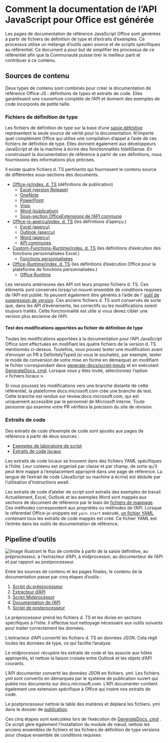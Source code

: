 # <a name="how-the-office-javascript-api-documentation-is-generated"></a>Comment la documentation de l’API JavaScript pour Office est générée

Les pages de documentation de référence JavaScript Office sont générées à partir de fichiers de définition de type et d’extraits d’exemples. Ce processus utilise un mélange d’outils open source et de scripts spécifiques au référentiel. Ce document a pour but de simplifier les processus de ce référentiel afin que la Communauté puisse tirer le meilleur parti et contribuer à ce contenu.

## <a name="content-sources"></a>Sources de contenu

Deux types de contenu sont combinés pour créer la documentation de référence Office-JS : définitions de types et extraits de code. Elles garantissent une couverture complète de l’API et donnent des exemples de code incorporés de petite taille.

### <a name="type-definition-files"></a>Fichiers de définition de type

Les fichiers de définition de type sur la base d’une [saisie définitive](https://github.com/DefinitelyTyped/DefinitelyTyped) représentent la seule source de vérité pour la documentation. N’importe quel complément Office qui utilise une compilation d’appel à l’aide de ces fichiers de définition de type. Elles donnent également aux développeurs JavaScript et de la machine à écrire des fonctionnalités IntelliSense. En construisant la documentation de référence à partir de ces définitions, nous fournissons des informations plus précises.

Il existe quatre fichiers d. TS pertinents qui fournissent le contenu source de différentes sous-sections des documents.

- [Office-js/index. d. TS](https://raw.githubusercontent.com/DefinitelyTyped/DefinitelyTyped/master/types/office-js/index.d.ts) (définitions de publication)
  - [Excel (version Release)](https://docs.microsoft.com/javascript/api/excel_release)
  - [OneNote](https://docs.microsoft.com/javascript/api/onenote)
  - [PowerPoint](https://docs.microsoft.com/javascript/api/powerpoint)
  - [Visio](https://docs.microsoft.com/javascript/api/visio)
  - [Word (publication)](https://docs.microsoft.com/javascript/api/word_release)
  - [Sous-section OfficeExtensions de l’API commune](https://docs.microsoft.com/javascript/api/office)
- [Office-js-aperçu/index. d. TS](https://raw.githubusercontent.com/DefinitelyTyped/DefinitelyTyped/master/types/office-js-preview/index.d.ts) (les définitions d’aperçu.)
  - [Excel (aperçu)](https://docs.microsoft.com/javascript/api/excel)
  - [Outlook (aperçu)](https://docs.microsoft.com/javascript/api/outlook)
  - [Word (aperçu)](https://docs.microsoft.com/javascript/api/word)
  - [API communes](https://docs.microsoft.com/javascript/api/office)
- [Custom-Functions-Runtime/index. d. TS](https://github.com/DefinitelyTyped/DefinitelyTyped/blob/master/types/custom-functions-runtime/index.d.ts) (les définitions d’exécution des fonctions personnalisées Excel.)
  - [Fonctions personnalisées](https://docs.microsoft.com/javascript/api/custom-functions-runtime)
- [Office-Runtime/index. d. TS](https://github.com/DefinitelyTyped/DefinitelyTyped/blob/master/types/office-runtime/index.d.ts) (les définitions d’exécution Office pour la plateforme de fonctions personnalisées.)
  - [Office Runtime](https://docs.microsoft.com/javascript/api/office-runtime)

Les versions antérieures des API ont leurs propres fichiers d. TS. Ces éléments sont conservés lorsqu’un nouvel ensemble de conditions requises de l’API est publié. Ils peuvent également être générés à l’aide de l' [outil de suppression de version](https://github.com/OfficeDev/office-js-docs-reference/blob/master/generate-docs/tools/VersionRemover.ts). Ces anciens fichiers d. TS sont conservés de sorte que, dans les API d’événements, les correctifs ou les modifications soient toujours traités. Cette fonctionnalité est utile si vous devez cibler une version plus ancienne de l’API.

#### <a name="testing-type-definition-file-changes"></a>Test des modifications apportées au fichier de définition de type

Toutes les modifications apportées à la documentation pour l’API JavaScript Office sont effectuées en modifiant les quatre fichiers de la version d. TS mentionnés ci-dessus. Toutefois, vous pouvez tester une modification avant d’envoyer un PR à DefinitelyTyped (si vous le souhaitez, par exemple, tester le mode de conversion de votre mise en forme en démarque) en modifiant le fichier correspondant dans [generate-docs/script-inputs](https://github.com/OfficeDev/office-js-docs-reference/tree/master/generate-docs/script-inputs) et en exécutant [GenerateDocs. cmd](https://github.com/OfficeDev/office-js-docs-reference/blob/master/generate-docs/GenerateDocs.cmd). Lorsque vous y êtes invité, sélectionnez l’option « fichiers locaux ».

Si vous poussez les modifications vers une branche distante de cette référentiel, la plateforme docs.microsoft.com crée une branche de test. Cette branche est rendue sur review.docs.microsoft.com, qui est uniquement accessible par le personnel de Microsoft interne. Toute personne qui examine votre PR vérifiera la précision du site de révision.

### <a name="code-snippets"></a>Extraits de code

Des extraits de code d’exemple de code sont ajoutés aux pages de référence à partir de deux sources :

- [Exemples de laboratoire de script](https://github.com/OfficeDev/office-js-snippets)
- [Extraits de code locaux](https://github.com/OfficeDev/office-js-docs-reference/tree/master/docs/code-snippets)

Les extraits de code locaux se trouvent dans des fichiers YAML spécifiques à l’hôte. Leur contenu est organisé par classe et par champ, de sorte qu’il peut être mappé à l’emplacement approprié dans une page de référence. La langue de l’extrait de code (JavaScript ou machine à écrire) est déduite par l’utilisation d’instructions await.

Les extraits de code d’atelier de script sont extraits des exemples de travail. Actuellement, Excel, Outlook et les exemples Word sont mappés aux sections de document de référence par le biais de [fichiers de mappage](https://github.com/OfficeDev/office-js-snippets/tree/master/snippet-extractor-metadata). Ces méthodes correspondent aux propriétés ou méthodes de l’API. Lorsque le référentiel Office-js-snippets est `yarn start` exécuté, [un fichier YAML](https://github.com/OfficeDev/office-js-snippets/blob/master/snippet-extractor-output/snippets.yaml) contenant tous les extraits de code mappés est créé. Ce fichier YAML est l’entrée dans les outils de documentation de référence.

## <a name="tooling-pipeline"></a>Pipeline d’outils

![Image illustrant le flux de contrôle à partir de la saisie définitive, au préprocesseur, à l’extracteur d’API, à midprocessor, au documenteur de l’API et par rapport au postprocesseur.](ToolingPipeline.png)

Entre les sources de contenu et les pages finales, le contenu de la documentation passe par cinq étapes d’outils :

1. [Script du préprocesseur](https://github.com/OfficeDev/office-js-docs-reference/blob/master/generate-docs/scripts/preprocessor.ts)
1. [Extracteur d’API](https://api-extractor.com/)
1. [Script Midprocessor](https://github.com/OfficeDev/office-js-docs-reference/blob/master/generate-docs/scripts/midprocessor.ts)
1. [Documentation de l’API](https://github.com/microsoft/rushstack/blob/master/apps/api-documenter/README.md)
1. [Script de postprocesseur](https://github.com/OfficeDev/office-js-docs-reference/blob/master/generate-docs/scripts/postprocessor.ts)

Le préprocesseur prend les fichiers d. TS et les divise en sections spécifiques à l’hôte. Il effectue tout nettoyage nécessaire aux outils suivants pour traiter correctement les données.

L’extracteur d’API convertit les fichiers d. TS en données JSON. Cela régit toutes les données de type, ce qui facilite l’analyse.

Le midprocessor récupère les extraits de code et les associe aux hôtes appropriés, et nettoie la liaison croisée entre Outlook et les objets d’API courants.

L’API documenter convertit les données JSON en fichiers. yml. Les fichiers. yml sont convertis en démarques par le système de publication ouvert qui publie nos documents sur docs.microsoft.com. L’API documenter contient également une extension spécifique à Office qui insère nos extraits de code.

Le postprocesseur nettoie la table des matières et déplace les fichiers. yml dans le dossier de [publication](https://github.com/OfficeDev/office-js-docs-reference/tree/master/docs/docs-ref-autogen).

Ces cinq étapes sont exécutées lors de l’exécution de [GenerateDocs. cmd](https://github.com/OfficeDev/office-js-docs-reference/blob/master/generate-docs/GenerateDocs.cmd) . Ce script gère également l’installation du module de nœud, nettoie les anciens ensembles de fichiers et les fichiers de définition de type versions pour chaque ensemble de conditions requises.
